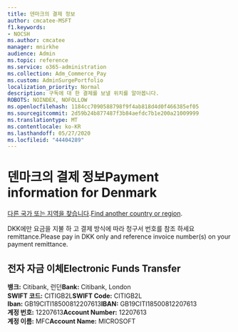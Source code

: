 ```yaml
---
title: 덴마크의 결제 정보
author: cmcatee-MSFT
f1.keywords:
- NOCSH
ms.author: cmcatee
manager: mnirkhe
audience: Admin
ms.topic: reference
ms.service: o365-administration
ms.collection: Adm_Commerce_Pay
ms.custom: AdminSurgePortfolio
localization_priority: Normal
description: 구독에 대 한 결제를 보낼 위치를 알아봅니다.
ROBOTS: NOINDEX, NOFOLLOW
ms.openlocfilehash: 1184cc7090588798f9f4ab818d4d0f466385ef05
ms.sourcegitcommit: 2d59b24b877487f3b84aefdc7b1e200a21009999
ms.translationtype: MT
ms.contentlocale: ko-KR
ms.lasthandoff: 05/27/2020
ms.locfileid: "44404289"
---
```

# <a name="payment-information-for-denmark"></a><span data-ttu-id="35576-103">덴마크의 결제 정보</span><span class="sxs-lookup"><span data-stu-id="35576-103">Payment information for Denmark</span></span>

<span data-ttu-id="35576-104">[다른 국가 또는 지역을 찾습니다](../billing-and-payments/pay-for-your-subscription.md).</span><span class="sxs-lookup"><span data-stu-id="35576-104">[Find another country or region](../billing-and-payments/pay-for-your-subscription.md).</span></span>

<span data-ttu-id="35576-105">DKK에만 요금을 지불 하 고 결제 방식에 따라 청구서 번호를 참조 하세요 remittance.</span><span class="sxs-lookup"><span data-stu-id="35576-105">Please pay in DKK only and reference invoice number(s) on your payment remittance.</span></span>

## <a name="electronic-funds-transfer"></a><span data-ttu-id="35576-106">전자 자금 이체</span><span class="sxs-lookup"><span data-stu-id="35576-106">Electronic Funds Transfer</span></span>

<span data-ttu-id="35576-107">**뱅크:** Citibank, 런던</span><span class="sxs-lookup"><span data-stu-id="35576-107">**Bank:** Citibank, London</span></span>  
<span data-ttu-id="35576-108">**SWIFT 코드:** CITIGB2L</span><span class="sxs-lookup"><span data-stu-id="35576-108">**SWIFT Code:** CITIGB2L</span></span>  
<span data-ttu-id="35576-109">**Iban:** GB19CITI18500812207613</span><span class="sxs-lookup"><span data-stu-id="35576-109">**IBAN:** GB19CITI18500812207613</span></span>  
<span data-ttu-id="35576-110">**계정 번호:** 12207613</span><span class="sxs-lookup"><span data-stu-id="35576-110">**Account Number:** 12207613</span></span>  
<span data-ttu-id="35576-111">**계정 이름:** MFC</span><span class="sxs-lookup"><span data-stu-id="35576-111">**Account Name:** MICROSOFT</span></span>  